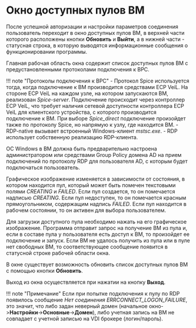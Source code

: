 # Окно доступных пулов ВМ

После успешной авторизации и настройки параметров соединения пользователь 
переходит в окно доступных пулов ВМ, в верхней части которого расположены кнопки 
**Обновить** и **Выйти**, а в нижней части - статусная строка, в
которую выводятся информационные сообщения о функционировании программы.

Главная рабочая область окна содержит список доступных пулов ВМ с 
предустановленными протоколами подключения к ВРС.

!!! note "Протоколы подключения к ВРС"
    - Протокол Spice используется тогда, когда подключение к ВМ производится 
      средствами ECP VeiL. На стороне ECP VeiL на каждом узле, на котором запускаются ВМ, 
      реализован *Spice-server*. Подключение происходит через контроллер ECP VeiL,
      что требует наличия сетевой доступности контроллера ECP VeiL для клиентского 
      устройства, с которого производится подключение к ВМ. При выборе *Spice_direct* 
      подключение произойдет также по протоколу Spice, но напрямую к узлу, где находится ВМ.
    - RDP-native вызывает встроенный Windows-клиент *mstsc.exe*.
    - RDP использует собственную реализацию RDP-клиента.

ОС Windows в ВМ должна быть предварительно настроена администратором или средствами Group Policy домена AD на прием 
подключений по протоколу RDP для пользователя AD, с которым будет подключаться пользователь.
    
Графическое изображение изменяется в зависимости от состояния, в котором находится пул, 
который может быть помечен текстовыми полями *CREATING* и *FAILED*. Если пул создается, 
то он помечается надписью *CREATING*. Если пул недоступен, то он помечается красным 
прямоугольником, содержащим надпись *FAILED*. Если пул находится в рабочем 
состоянии, то он активен для выбора пользователем.
    
Для загрузки доступного пула необходимо нажать на его графическое изображение. 
Программа отправит запрос на получение ВМ из пула и, если в составе пула у пользователя 
есть доступ к ВМ, то произойдет ее подключение и запуск. Если ВМ не 
удалось получить из пула или в пуле нет свободных ВМ, то соответствующее сообщение 
появится в статусной строке рабочей области окна.

В окне существует возможность обновить список доступных пулов ВМ с помощью кнопки **Обновить**.

Выход из окна осуществляется при нажатии на кнопку **Выход**.

!!! note "Примечание"
    Если при попытке подключения к пулу по RDP появилось сообщение 
    *Нет соединения ERRCONNECT_LOGON_FAILURE*, это значит, что либо задан 
    неверный домен (начальное окно->**Настройки**->**Основные**->**Домен**), 
    либо учетная запись на ВМ не совпадает с учетной записью на VDI брокере (логин/пароль).
